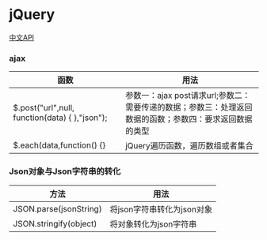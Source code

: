 # jQuery

[中文API](http://jquery.cuishifeng.cn/)

### ajax

| 函数                                            | 用法                                                         |
| ----------------------------------------------- | ------------------------------------------------------------ |
| \$.post("url",null, function(data) { },"json"); | 参数一：ajax post请求url;参数二：需要传递的数据；参数三：处理返回数据的函数；参数四：要求返回数据的类型 |
| $.each(data,function() {}                       | jQuery遍历函数，遍历数组或者集合                             |



### Json对象与Json字符串的转化

| 方法                   | 用法                       |
| ---------------------- | -------------------------- |
| JSON.parse(jsonString) | 将json字符串转化为json对象 |
| JSON.stringify(object) | 将对象转化为json字符串     |

